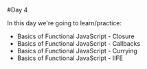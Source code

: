 #Day 4

In this day we're going to learn/practice:

  + Basics of Functional JavaScript - Closure  
  + Basics of Functional JavaScript - Callbacks  
  + Basics of Functional JavaScript - Currying  
  + Basics of Functional JavaScript - IIFE  

